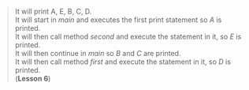 > It will print A, E, B, C, D.  
> It will start in _main_ and executes the first print statement so _A_ is printed.  
> It will then call method _second_ and execute the statement in it, so _E_ is printed.  
> It will then continue in _main_ so _B_ and _C_ are printed.  
> It will then call method _first_  and execute the statement in it, so _D_ is printed.  
> (**Lesson 6**)